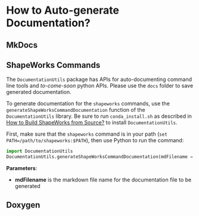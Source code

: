 
# How to Auto-generate Documentation?


## MkDocs

## ShapeWorks Commands

The `DocumentationUtils` package has APIs for auto-documenting command line tools and *to-come-soon* python APIs. Please use the `docs` folder to save generated documentation.


To generate documentation for the `shapeworks` commands, use the `generateShapeWorksCommandDocumentation` function of the `DocumentationUtils` library. Be sure to run `conda_install.sh` as described in [How to Build ShapeWorks from Source?](build.md) to install `DocumentationUtils`.

First, make sure that the `shapeworks` command is in your path (`set PATH=/path/to/shapeworks:$PATH`), then use Python to run the command:

```python
import DocumentationUtils
DocumentationUtils.generateShapeWorksCommandDocumentation(mdFilename = '/path/to/ShapeWorks/docs/tools/ShapeWorksCommands.md')
```

**Parameters**:   
  - **mdFilename** is the markdown file name for the documentation file to be generated
  
  
## Doxygen


